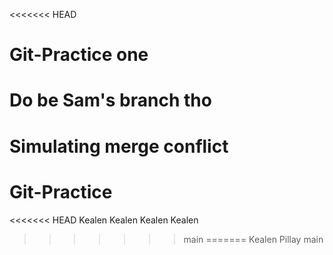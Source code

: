 <<<<<<< HEAD
# Git-Practice one

# Do be Sam's branch tho

Simulating merge conflict
=======
# Git-Practice

<<<<<<< HEAD
Kealen Kealen Kealen Kealen 
>>>>>>> main
=======
Kealen Pillay
>>>>>>> main
